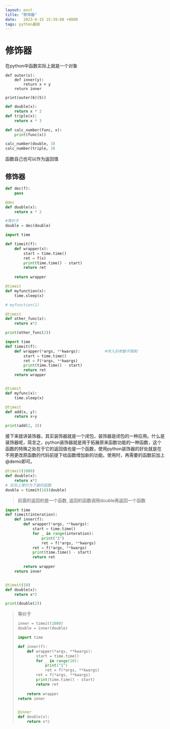 ```yaml
---
layout: post
title: "修饰器" 
date:   2023-6-15 15:39:08 +0800
tags: python基础
---
```


# 修饰器

在python中函数实际上就是一个对象

```
def outer(x):
    def inner(y):
        return x + y
    return inner

print(outer(6)(5))
```

```python
def double(x):
    return x * 2
def triple(x):
   	return x * 3

def calc_number(func, x):
    print(func(x))

calc_number(double, 3)
calc_number(triple, 3)

```

函数自己也可以作为返回值

## 修饰器

```python
def dec(f):
    pass

@dec
def double(x):
    return x * 2

#等价于
double = dec(double)

```





```python
import time 

def timeit(f):
    def wrapper(x):
        start = time.time()
        ret = f(x)
        print(time.time() - start)
        return ret
    
    return wrapper

@timeit
def myfunction(x):
    time.sleep(x)

# myfunction(1)

@timeit
def other_func(x):
    return x*2

print(other_func(2))
```



```python
import time
def timeit(f):
    def wrapper(*args, **kwargs):			#传入的参数不限制
        start = time.time()
        ret = f(*args, **kwargs)
        print(time.time() - start)
        return ret
    return wrapper


@timeit
def myfunc(x):
    time.sleep(x)

@timeit
def add(x, y):
    return x+y

print(add(2, 3))
```



接下来就讲装饰器，其实装饰器就是一个闭包，装饰器是闭包的一种应用。什么是装饰器呢，简言之，python装饰器就是用于拓展原来函数功能的一种函数，这个函数的特殊之处在于它的返回值也是一个函数，使用python装饰器的好处就是在不用更改原函数的代码前提下给函数增加新的功能。使用时，再需要的函数前加上@demo即可。

```python
@timeit(1000)
def double(x):
    return x*2
# 实际上等价为下面的函数
double = timeit(10)(double)
```

>   前面的返回的是一个函数, 返回的函数调用double再返回一个函数

```python
import time
def timeit(interation):
    def inner(f):
        def wrapper(*args, **kwargs):
            start = time.time()
            for _ in range(interation):
                print("1")
                ret = f(*args, **kwargs)
            ret = f(*args, **kwargs)
            print(time.time() - start)
            return ret
    
        return wrapper
    return inner


@timeit(10)
def double(x):
    return x*2

print(double(2))
```

>   等价于
>
>   ```python
>   inner = timeit(1000)
>   double = inner(double)
>   ```
>
>   
>
>   ```python
>   import time
>   
>   def inner(f):
>       def wrapper(*args, **kwargs):
>           start = time.time()
>           for _ in range(10):
>               print("1")
>               ret = f(*args, **kwargs)
>           ret = f(*args, **kwargs)
>           print(time.time() - start)
>           return ret
>       
>       return wrapper
>   return inner
>   
>   
>   @inner
>   def double(x):
>       return x*2
>   ```
>
>   
